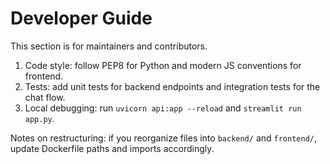 # Developer Guide

This section is for maintainers and contributors.

1. Code style: follow PEP8 for Python and modern JS conventions for frontend.
2. Tests: add unit tests for backend endpoints and integration tests for the chat flow.
3. Local debugging: run `uvicorn api:app --reload` and `streamlit run app.py`.

Notes on restructuring: if you reorganize files into `backend/` and `frontend/`, update Dockerfile paths and imports accordingly.

